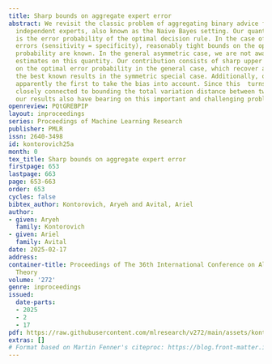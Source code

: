 ```yaml
---
title: Sharp bounds on aggregate expert error
abstract: We revisit the classic problem of aggregating binary advice from conditionally
  independent experts, also known as the Naive Bayes setting. Our quantity of interest
  is the error probability of the optimal decision rule. In the case of symmetric
  errors (sensitivity = specificity), reasonably tight bounds on the optimal error
  probability are known. In the general asymmetric case, we are not aware of any nontrivial
  estimates on this quantity. Our contribution consists of sharp upper and lower bounds
  on the optimal error probability in the general case, which recover and sharpen
  the best known results in the symmetric special case. Additionally, our bounds are
  apparently the first to take the bias into account. Since this  turns out to be
  closely connected to bounding the total variation distance between two product distributions,
  our results also have bearing on this important and challenging problem.
openreview: PQtGREBPIP
layout: inproceedings
series: Proceedings of Machine Learning Research
publisher: PMLR
issn: 2640-3498
id: kontorovich25a
month: 0
tex_title: Sharp bounds on aggregate expert error
firstpage: 653
lastpage: 663
page: 653-663
order: 653
cycles: false
bibtex_author: Kontorovich, Aryeh and Avital, Ariel
author:
- given: Aryeh
  family: Kontorovich
- given: Ariel
  family: Avital
date: 2025-02-17
address:
container-title: Proceedings of The 36th International Conference on Algorithmic Learning
  Theory
volume: '272'
genre: inproceedings
issued:
  date-parts:
  - 2025
  - 2
  - 17
pdf: https://raw.githubusercontent.com/mlresearch/v272/main/assets/kontorovich25a/kontorovich25a.pdf
extras: []
# Format based on Martin Fenner's citeproc: https://blog.front-matter.io/posts/citeproc-yaml-for-bibliographies/
---
```


